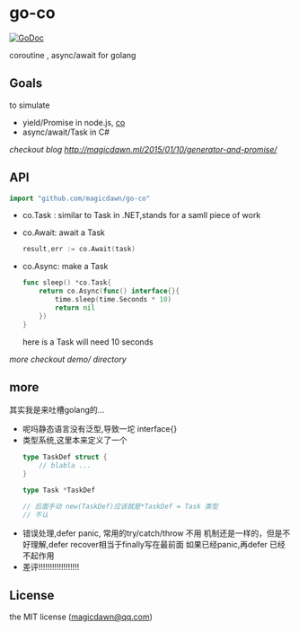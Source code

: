 # go-co

[![GoDoc](https://godoc.org/github.com/magicdawn/go-co?status.svg)](https://godoc.org/github.com/magicdawn/go-co)

coroutine , async/await for golang

## Goals

to simulate
- yield/Promise in node.js, [co](https://github.com/tj/co)
- async/await/Task in C#

*checkout blog http://magicdawn.ml/2015/01/10/generator-and-promise/*

## API
```go
import "github.com/magicdawn/go-co"
```

- co.Task : similar to Task in .NET,stands for a samll piece of work
- co.Await: await a Task

    ```go
    result,err := co.Await(task)
    ```
- co.Async: make a Task
    ```go
    func sleep() *co.Task{
    	return co.Async(func() interface{}{
        	time.sleep(time.Seconds * 10)
            return nil
        })
    }
    ```

    here is a Task will need 10 seconds

*more checkout demo/ directory*

## more
其实我是来吐槽golang的...
- 呢吗静态语言没有泛型,导致一坨 interface{}
- 类型系统,这里本来定义了一个
    ```go
    type TaskDef struct {
        // blabla ...
    }

    type Task *TaskDef

    // 后面手动 new(TaskDef)应该就是*TaskDef = Task 类型
    // 不认
    ```
- 错误处理,defer panic, 常用的try/catch/throw 不用
    机制还是一样的，但是不好理解,defer recover相当于finally写在最前面
    如果已经panic,再defer 已经不起作用
- 差评!!!!!!!!!!!!!!!!!!

## License
the MIT license (magicdawn@qq.com)